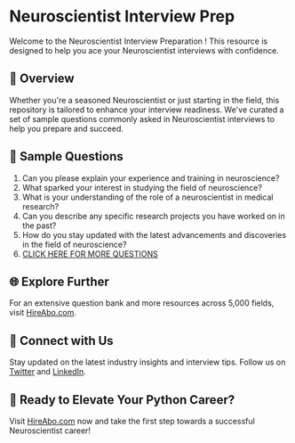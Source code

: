 # Neuroscientist Interview Prep

Welcome to the Neuroscientist Interview Preparation ! This resource is designed to help you ace your Neuroscientist interviews with confidence.

## 🚀 Overview

Whether you're a seasoned Neuroscientist or just starting in the field, this repository is tailored to enhance your interview readiness. We've curated a set of sample questions commonly asked in Neuroscientist interviews to help you prepare and succeed.

## 📝 Sample Questions

1. Can you please explain your experience and training in neuroscience?
2. What sparked your interest in studying the field of neuroscience?
3. What is your understanding of the role of a neuroscientist in medical research?
4. Can you describe any specific research projects you have worked on in the past?
5. How do you stay updated with the latest advancements and discoveries in the field of neuroscience?
6. [CLICK HERE FOR MORE QUESTIONS](https://hireabo.com/job/2_3_37/Neuroscientist)

## 🌐 Explore Further

For an extensive question bank and more resources across 5,000 fields, visit [HireAbo.com](https://www.hireabo.com).

## 📱 Connect with Us

Stay updated on the latest industry insights and interview tips. Follow us on [Twitter](https://twitter.com/hireabo) and [LinkedIn](https://www.linkedin.com/in/hire-abo-3609972a8/).

## 🚀 Ready to Elevate Your Python Career?

Visit [HireAbo.com](https://www.hireabo.com) now and take the first step towards a successful Neuroscientist career!